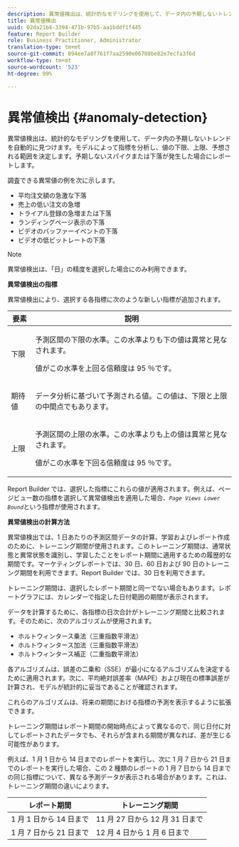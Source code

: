 ```yaml
---
description: 異常値検出は、統計的なモデリングを使用して、データ内の予期しないトレンドを自動的に見つけます。モデルによって指標を分析し、値の下限、上限、予想される範囲を決定します。予期しないスパイクまたは下落が発生した場合にレポートします。
title: 異常値検出
uuid: 02da21b4-3394-471b-97b5-aa1bddf1f445
feature: Report Builder
role: Business Practitioner, Administrator
translation-type: tm+mt
source-git-commit: 894ee7a8f761f7aa2590e06708be82e7ecfa3f6d
workflow-type: tm+mt
source-wordcount: '523'
ht-degree: 99%

---
```



# 異常値検出 {#anomaly-detection}

異常値検出は、統計的なモデリングを使用して、データ内の予期しないトレンドを自動的に見つけます。モデルによって指標を分析し、値の下限、上限、予想される範囲を決定します。予期しないスパイクまたは下落が発生した場合にレポートします。

調査できる異常値の例を次に示します。

* 平均注文額の急激な下落
* 売上の低い注文の急増
* トライアル登録の急増または下落
* ランディングページ表示の下落
* ビデオのバッファーイベントの下落
* ビデオの低ビットレートの下落

>[!NOTE]
>
>異常値検出は、「日」の精度を選択した場合にのみ利用できます。

<p class="head"> <b>異常値検出の指標</b> </p>

異常値検出により、選択する各指標に次のような新しい指標が追加されます。

<table id="table_BF75FC874634498DB6632C12CBD8D533"> 
 <thead> 
  <tr> 
   <th colname="col1" class="entry"> 要素 </th> 
   <th colname="col2" class="entry"> 説明 </th> 
  </tr> 
 </thead>
 <tbody> 
  <tr> 
   <td colname="col1"> 下限 </td> 
   <td colname="col2"> <p>予測区間の下限の水準。この水準よりも下の値は異常と見なされます。 </p> <p>値がこの水準を上回る信頼度は 95 ％です。 </p> </td> 
  </tr> 
  <tr> 
   <td colname="col1"> 期待値 </td> 
   <td colname="col2"> <p>データ分析に基づいて予測される値。この値は、下限と上限の中間点でもあります。 </p> </td> 
  </tr> 
  <tr> 
   <td colname="col1"> 上限 </td> 
   <td colname="col2"> <p>予測区間の上限の水準。この水準よりも上の値は異常と見なされます。 </p> <p>値がこの水準を下回る信頼度は 95 ％です。 </p> </td> 
  </tr> 
 </tbody> 
</table>

Report Builder では、選択した指標にこれらの値が適用されます。例えば、ページビュー数の指標を選択して異常値検出を適用した場合、*`Page Views Lower Bound`*&#x200B;という指標が使用されます。

**異常値検出の計算方法**

異常値検出では、1 日あたりの予測区間データの計算、学習およびレポート作成のために、トレーニング期間が使用されます。このトレーニング期間は、通常状態と異常状態を識別し、学習したことをレポート期間に適用するための履歴的な期間です。マーケティングレポートでは、30 日、60 日および 90 日のトレーニング期間を利用できます。Report Builder では、30 日を利用できます。

トレーニング期間は、選択したレポート期間と同一でない場合もあります。レポートグラフには、カレンダーで指定した日付範囲の期間が表示されます。

データを計算するために、各指標の日次合計がトレーニング期間と比較されます。そのために、次のアルゴリズムが使用されます。

* ホルトウィンタース乗法（三重指数平滑法）
* ホルトウィンタース加法（三重指数平滑法）
* ホルトウィンタース補正（二重指数平滑法）

各アルゴリズムは、誤差の二乗和（SSE）が最小になるアルゴリズムを決定するために適用されます。次に、平均絶対誤差率（MAPE）および現在の標準誤差が計算され、モデルが統計的に妥当であることが確認されます。

これらのアルゴリズムは、将来の期間における指標の予測を表示するように拡張できます。

トレーニング期間はレポート期間の開始時点によって異なるので、同じ日付に対してレポートされたデータでも、それらが含まれる期間が異なれば、差が生じる可能性があります。

例えば、1 月 1 日から 14 日までのレポートを実行し、次に 1 月 7 日から 21 日までのレポートを実行した場合、この 2 種類のレポートの 1 月 7 日から 14 日までの同じ指標について、異なる予測データが表示される場合があります。これは、トレーニング期間の違いによります。

| レポート期間 | トレーニング期間 |
|--- |--- |
| 1 月 1 日から 14 日まで | 11 月 27 日から 12 月 31 日まで |
| 1 月 7 日から 21 日まで | 12 月 4 日から 1 月 6 日まで |
